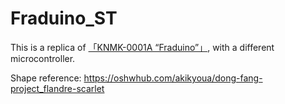 # Fraduino_ST

This is a replica of [「KNMK-0001A “Fraduino”」](http://yuki-factory.main.jp/moe-pcb.html), with a different microcontroller.

Shape reference: <https://oshwhub.com/akikyoua/dong-fang-project_flandre-scarlet>
